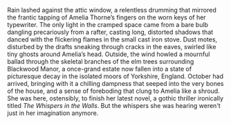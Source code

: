 Rain lashed against the attic window, a relentless drumming that mirrored the frantic tapping of Amelia Thorne’s fingers on the worn keys of her typewriter.  The only light in the cramped space came from a bare bulb dangling precariously from a rafter, casting long, distorted shadows that danced with the flickering flames in the small cast iron stove. Dust motes, disturbed by the drafts sneaking through cracks in the eaves, swirled like tiny ghosts around Amelia’s head.  Outside, the wind howled a mournful ballad through the skeletal branches of the elm trees surrounding Blackwood Manor, a once-grand estate now fallen into a state of picturesque decay in the isolated moors of Yorkshire, England.  October had arrived, bringing with it a chilling dampness that seeped into the very bones of the house, and a sense of foreboding that clung to Amelia like a shroud. She was here, ostensibly, to finish her latest novel, a gothic thriller ironically titled *The Whispers in the Walls*.  But the whispers she was hearing weren't just in her imagination anymore.

